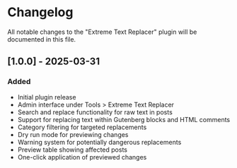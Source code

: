 # Changelog

All notable changes to the "Extreme Text Replacer" plugin will be documented in this file.


## [1.0.0] - 2025-03-31

### Added
- Initial plugin release
- Admin interface under Tools > Extreme Text Replacer
- Search and replace functionality for raw text in posts
- Support for replacing text within Gutenberg blocks and HTML comments
- Category filtering for targeted replacements
- Dry run mode for previewing changes
- Warning system for potentially dangerous replacements
- Preview table showing affected posts
- One-click application of previewed changes